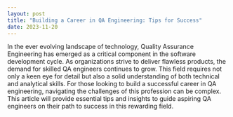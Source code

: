 ```yaml
---
layout: post
title: "Building a Career in QA Engineering: Tips for Success"
date: 2023-11-20
---
```


In the ever evolving landscape of technology, Quality Assurance Engineering has emerged as a critical component in the software development cycle. As organizations strive to deliver flawless products, the demand for skilled QA engineers continues to grow. This field requires not only a keen eye for detail but also a solid understanding of both technical and analytical skills. For those looking to build a successful career in QA engineering, navigating the challenges of this profession can be complex. This article will provide essential tips and insights to guide aspiring QA engineers on their path to success in this rewarding field.
